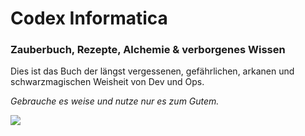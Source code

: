 # Codex Informatica

### Zauberbuch, Rezepte, Alchemie & verborgenes Wissen

Dies ist das Buch der längst vergessenen, gefährlichen, arkanen und schwarzmagischen Weisheit von Dev und Ops.

_Gebrauche es weise und nutze nur es zum Gutem._

![](https://upload.wikimedia.org/wikipedia/commons/6/6b/Thomas_Norton_-_Ordinall_of_Alchemy-fig3.jpeg)

